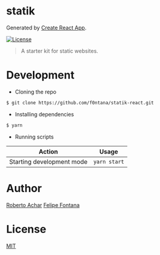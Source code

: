 # statik

Generated by [Create React App](https://github.com/robertoachar/generator-node).

[![License][license-badge]][license-url]

> A starter kit for static websites.

# Development

* Cloning the repo

```bash
$ git clone https://github.com/f0ntana/statik-react.git
```

* Installing dependencies

```bash
$ yarn
```

* Running scripts

| Action                    | Usage        |
| ------------------------- | ------------ |
| Starting development mode | `yarn start` |

# Author

[Roberto Achar](https://twitter.com/robertoachar)
[Felipe Fontana](https://twitter.com/f0ntana)

# License

[MIT](https://github.com/robertoachar/statik/blob/master/LICENSE)

[license-badge]: https://img.shields.io/github/license/robertoachar/statik.svg
[license-url]: https://opensource.org/licenses/MIT
